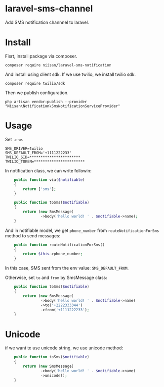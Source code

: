 # laravel-sms-channel
Add SMS notification channnel to laravel.

# Install

Fisrt, install package via composer.

```
composer require niisan/laravel-sms-notification
```

And install using client sdk.
If we use twilio, we install twilio sdk.

```
composer require twilio/sdk
```

Then we publish configuration.

```
php artisan vendor:publish --provider "Niisan\Notification\SmsNotificationServiceProvider"
```

# Usage

Set `.env`.

```
SMS_DRIVER=twilio
SMS_DEFAULT_FROM='+1111222233'
TWILIO_SID=***********************
TWILIO_TOKEN=***********************
```

In notification class, we can write followin:

```php
    public function via($notifiable)
    {
        return ['sms'];
    }

    public function toSms($notifiable)
    {
        return (new SmsMessage)
                ->body('hello world! ' . $notifiable->name);
    }
```

And in notifiable model, we get `phone_number` from `routeNotificationForSms` method to send messages:

```php
    public function routeNotificationForSms()
    {
        return $this->phone_number;
    }
```

In this case, SMS sent from the env value: `SMS_DEFAULT_FROM`.

Otherwise, set `to` and `from` by SmsMessage class:

```php
    public function toSms($notifiable)
    {
        return (new SmsMessage)
                ->body('hello world! ' . $notifiable->name)
                ->to('+2222333344')
                ->from('+1111222233');
    }
```

# Unicode

if we want to use unicode string, we use unicode method:

```php
    public function toSms($notifiable)
    {
        return (new SmsMessage)
                ->body('hello world! ' . $notifiable->name)
                ->unicode();
    }
```